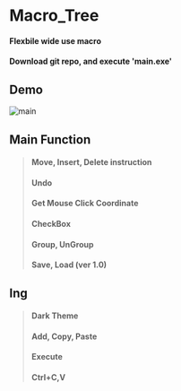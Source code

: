 # Macro_Tree
#### Flexbile wide use macro
#### Download git repo, and execute 'main.exe'

## Demo
![main](https://user-images.githubusercontent.com/110750614/211150674-dfd5aa99-2ea1-47f3-839d-2494f83ab985.gif)

## Main Function
> #### Move, Insert, Delete instruction
> #### Undo
> #### Get Mouse Click Coordinate
> #### CheckBox
> #### Group, UnGroup
> #### Save, Load (ver 1.0)

## Ing
> #### Dark Theme
> #### Add, Copy, Paste
> #### Execute
> #### Ctrl+C,V
